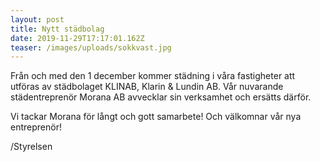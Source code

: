 ```yaml
---
layout: post
title: Nytt städbolag
date: 2019-11-29T17:17:01.162Z
teaser: /images/uploads/sokkvast.jpg
---
```

Från och med den 1 december kommer städning i våra fastigheter att utföras av städbolaget KLINAB, Klarin & Lundin AB. Vår nuvarande städentreprenör Morana AB avvecklar sin verksamhet och ersätts därför. 

Vi tackar Morana för långt och gott samarbete! Och välkomnar vår nya entreprenör!

/Styrelsen
